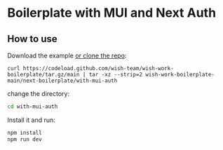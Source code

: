 # Boilerplate with MUI and Next Auth

## How to use

Download the example [or clone the repo](https://github.com/wish-team/nextjs-boilerplate):

```
curl https://codeload.github.com/wish-team/wish-work-boilerplate/tar.gz/main | tar -xz --strip=2 wish-work-boilerplate-main/next-boilerplate/with-mui-auth
```

change the directory:

```sh
cd with-mui-auth
```

Install it and run:

```sh
npm install
npm run dev
```
